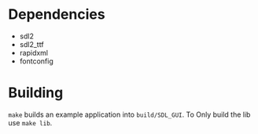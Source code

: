 # Dependencies

 * sdl2
 * sdl2_ttf
 * rapidxml
 * fontconfig

# Building

`make` builds an example application into `build/SDL_GUI`.
To Only build the lib use `make lib`.

